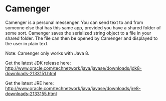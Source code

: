Camenger
=============

Camenger is a personal messenger. You can send text to and from someone else that has this same app, provided you have a shared folder of some sort. Camenger saves the serialized string object to a file in your shared folder. The file can then be opened by Camenger and displayed to the user in plain text.

Note: Camenger only works with Java 8.

Get the latest JDK release here: http://www.oracle.com/technetwork/java/javase/downloads/jdk8-downloads-2133151.html

Get the latest JRE here: http://www.oracle.com/technetwork/java/javase/downloads/jre8-downloads-2133155.html
